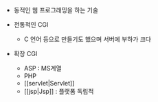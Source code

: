 - 동적인 웹 프로그래밍을 하는 기술

- 전통적인 CGI
	- C 언어 등으로 만들기도 했으며 서버에 부하가 크다

- 확장 CGI
	- ASP : MS계열
	- PHP
	- [[servlet|Servlet]]
	- [[jsp|Jsp]] : 플랫폼 독립적